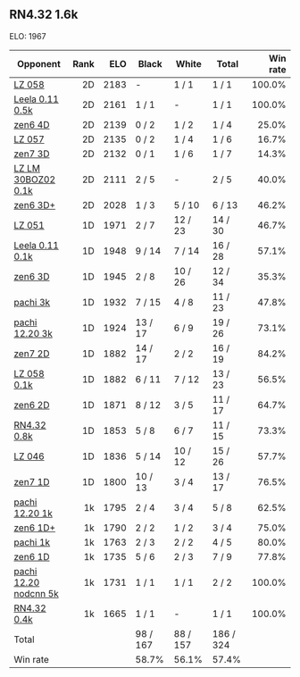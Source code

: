 ## RN4.32 1.6k ##

ELO: 1967

Opponent | Rank | ELO | Black | White | Total | Win rate
---------|-----:|----:|-------|-------|-------|-------:
[LZ 058](LZ%20058.md) | 2D | 2183 | - | 1 / 1 | 1 / 1 | 100.0%
[Leela 0.11 0.5k](Leela%200.11%200.5k.md) | 2D | 2161 | 1 / 1 | - | 1 / 1 | 100.0%
[zen6 4D](zen6%204D.md) | 2D | 2139 | 0 / 2 | 1 / 2 | 1 / 4 | 25.0%
[LZ 057](LZ%20057.md) | 2D | 2135 | 0 / 2 | 1 / 4 | 1 / 6 | 16.7%
[zen7 3D](zen7%203D.md) | 2D | 2132 | 0 / 1 | 1 / 6 | 1 / 7 | 14.3%
[LZ LM 30BOZ02 0.1k](LZ%20LM%2030BOZ02%200.1k.md) | 2D | 2111 | 2 / 5 | - | 2 / 5 | 40.0%
[zen6 3D+](zen6%203D+.md) | 2D | 2028 | 1 / 3 | 5 / 10 | 6 / 13 | 46.2%
[LZ 051](LZ%20051.md) | 1D | 1971 | 2 / 7 | 12 / 23 | 14 / 30 | 46.7%
[Leela 0.11 0.1k](Leela%200.11%200.1k.md) | 1D | 1948 | 9 / 14 | 7 / 14 | 16 / 28 | 57.1%
[zen6 3D](zen6%203D.md) | 1D | 1945 | 2 / 8 | 10 / 26 | 12 / 34 | 35.3%
[pachi 3k](pachi%203k.md) | 1D | 1932 | 7 / 15 | 4 / 8 | 11 / 23 | 47.8%
[pachi 12.20 3k](pachi%2012.20%203k.md) | 1D | 1924 | 13 / 17 | 6 / 9 | 19 / 26 | 73.1%
[zen7 2D](zen7%202D.md) | 1D | 1882 | 14 / 17 | 2 / 2 | 16 / 19 | 84.2%
[LZ 058 0.1k](LZ%20058%200.1k.md) | 1D | 1882 | 6 / 11 | 7 / 12 | 13 / 23 | 56.5%
[zen6 2D](zen6%202D.md) | 1D | 1871 | 8 / 12 | 3 / 5 | 11 / 17 | 64.7%
[RN4.32 0.8k](RN4.32%200.8k.md) | 1D | 1853 | 5 / 8 | 6 / 7 | 11 / 15 | 73.3%
[LZ 046](LZ%20046.md) | 1D | 1836 | 5 / 14 | 10 / 12 | 15 / 26 | 57.7%
[zen7 1D](zen7%201D.md) | 1D | 1800 | 10 / 13 | 3 / 4 | 13 / 17 | 76.5%
[pachi 12.20 1k](pachi%2012.20%201k.md) | 1k | 1795 | 2 / 4 | 3 / 4 | 5 / 8 | 62.5%
[zen6 1D+](zen6%201D+.md) | 1k | 1790 | 2 / 2 | 1 / 2 | 3 / 4 | 75.0%
[pachi 1k](pachi%201k.md) | 1k | 1763 | 2 / 3 | 2 / 2 | 4 / 5 | 80.0%
[zen6 1D](zen6%201D.md) | 1k | 1735 | 5 / 6 | 2 / 3 | 7 / 9 | 77.8%
[pachi 12.20 nodcnn 5k](pachi%2012.20%20nodcnn%205k.md) | 1k | 1731 | 1 / 1 | 1 / 1 | 2 / 2 | 100.0%
[RN4.32 0.4k](RN4.32%200.4k.md) | 1k | 1665 | 1 / 1 | - | 1 / 1 | 100.0%
Total | | | 98 / 167 | 88 / 157 | 186 / 324 | 
Win rate| | | 58.7% | 56.1% | 57.4% | 
